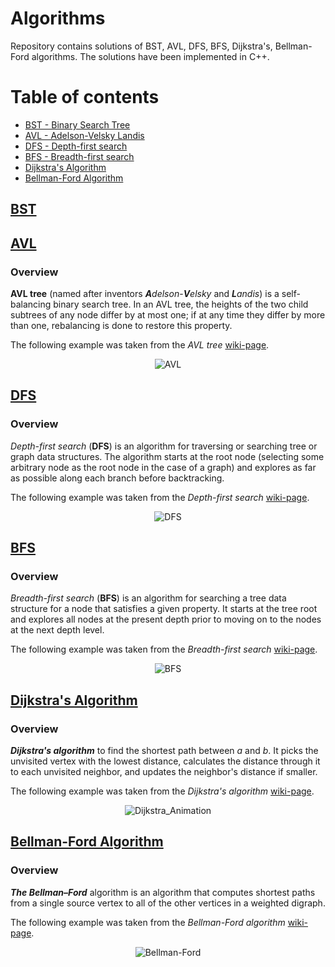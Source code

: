 # Algorithms

Repository contains solutions of BST, AVL, DFS, BFS, Dijkstra's, Bellman-Ford algorithms. The solutions have been implemented in C++.

# Table of contents

- [BST - Binary Search Tree](#bst)
- [AVL - Adelson-Velsky Landis](#avl)
- [DFS - Depth-first search](#dfs)
- [BFS - Breadth-first search](#bfs)
- [Dijkstra's Algorithm](#dijkstras-algorithm)
- [Bellman-Ford Algorithm](#bellman-ford-algorithm)

## [BST](https://en.wikipedia.org/wiki/Binary_search_tree)

## [AVL](https://en.wikipedia.org/wiki/AVL_tree)

### Overview

**AVL tree** (named after inventors _**A**delson_-_**V**elsky_ and _**L**andis_) is a self-balancing binary search tree. In an AVL tree, the heights of the two child subtrees of any node differ by at most one; if at any time they differ by more than one, rebalancing is done to restore this property.

The following example was taken from the *AVL tree* [wiki-page](https://en.wikipedia.org/wiki/AVL_tree).

<p align="center">
  <img src=""https://upload.wikimedia.org/wikipedia/commons/thumb/f/fd/AVL_Tree_Example.gif/220px-AVL_Tree_Example.gif alt="AVL"/>
</p>


## [DFS](https://en.wikipedia.org/wiki/Depth-first_search)

### Overview

*Depth-first search* (**DFS**) is an algorithm for traversing or searching tree or graph data structures. The algorithm starts at the root node (selecting some arbitrary node as the root node in the case of a graph) and explores as far as possible along each branch before backtracking.

The following example was taken from the *Depth-first search* [wiki-page](https://en.wikipedia.org/wiki/Depth-first_search).

<p align="center">
  <img src="https://upload.wikimedia.org/wikipedia/commons/thumb/7/7f/Depth-First-Search.gif/220px-Depth-First-Search.gif" alt="DFS"/>
</p>


## [BFS](https://en.wikipedia.org/wiki/Breadth-first_search)

### Overview

*Breadth-first search* (**BFS**) is an algorithm for searching a tree data structure for a node that satisfies a given property. It starts at the tree root and explores all nodes at the present depth prior to moving on to the nodes at the next depth level.

The following example was taken from the *Breadth-first search* [wiki-page](https://en.wikipedia.org/wiki/Breadth-first_search).

<p align="center">
  <img src="https://upload.wikimedia.org/wikipedia/commons/4/46/Animated_BFS.gif" alt="BFS"/>
</p>

## [Dijkstra's Algorithm](https://en.wikipedia.org/wiki/Dijkstra%27s_algorithm)

### Overview

***Dijkstra's algorithm*** to find the shortest path between *a* and *b*. It picks the unvisited vertex with the lowest distance, calculates the distance through it to each unvisited neighbor, and updates the neighbor's distance if smaller.

The following example was taken from the *Dijkstra's algorithm* [wiki-page](https://en.wikipedia.org/wiki/Dijkstra%27s_algorithm).

<p align="center">
  <img src="https://upload.wikimedia.org/wikipedia/commons/thumb/5/57/Dijkstra_Animation.gif/220px-Dijkstra_Animation.gif" alt="Dijkstra_Animation"/>
</p>


## [Bellman-Ford Algorithm](https://en.wikipedia.org/wiki/Bellman%E2%80%93Ford_algorithm)

### Overview

***The Bellman–Ford*** algorithm is an algorithm that computes shortest paths from a single source vertex to all of the other vertices in a weighted digraph.

The following example was taken from the *Bellman-Ford algorithm* [wiki-page](https://en.wikipedia.org/wiki/Bellman%E2%80%93Ford_algorithm).

<p align="center">
  <img src="https://upload.wikimedia.org/wikipedia/commons/thumb/7/77/Bellman%E2%80%93Ford_algorithm_example.gif/220px-Bellman%E2%80%93Ford_algorithm_example.gif" alt="Bellman-Ford"/>
</p>

